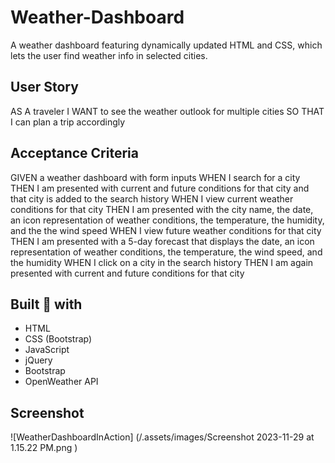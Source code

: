 # Weather-Dashboard
A weather dashboard featuring dynamically updated HTML and CSS, which lets the user find weather info in selected cities.

## User Story
AS A traveler
I WANT to see the weather outlook for multiple cities
SO THAT I can plan a trip accordingly

## Acceptance Criteria
GIVEN a weather dashboard with form inputs
WHEN I search for a city
THEN I am presented with current and future conditions for that city and that city is added to the search history
WHEN I view current weather conditions for that city
THEN I am presented with the city name, the date, an icon representation of weather conditions, the temperature, the humidity, and the the wind speed
WHEN I view future weather conditions for that city
THEN I am presented with a 5-day forecast that displays the date, an icon representation of weather conditions, the temperature, the wind speed, and the humidity
WHEN I click on a city in the search history
THEN I am again presented with current and future conditions for that city


## Built :hammer: with

- HTML
- CSS (Bootstrap)
- JavaScript
- jQuery
- Bootstrap
- OpenWeather API

## Screenshot

![WeatherDashboardInAction] (/.assets/images/Screenshot 2023-11-29 at 1.15.22 PM.png
)

